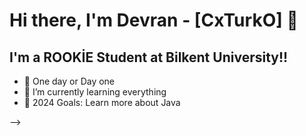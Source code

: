 # Hi there, I'm Devran - [CxTurkO] 👋 




## I'm a ROOKİE Student at Bilkent University!!

- 🔭 One day or Day one 
- 🌱 I’m currently learning everything 
- 🥅 2024 Goals: Learn more about Java


-->
